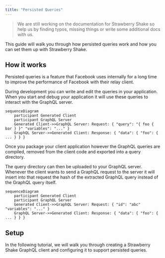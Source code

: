 ```yaml
---
title: "Persisted Queries"
---
```


> We are still working on the documentation for Strawberry Shake so help us by finding typos, missing things or write some additional docs with us.

This guide will walk you through how persisted queries work and how you can set them up with Strawberry Shake.

## How it works

Persisted queries is a feature that Facebook uses internally for a long time to improve the performance of Facebook with their relay client.

During development you can write and edit the queries in your application. When you start and debug your application it will use these queries to interact with the GraphQL server.

```mermaid
sequenceDiagram
    participant Generated Client
    participant GraphQL Server
    Generated Client->>GraphQL Server: Request: { "query": "{ foo { bar } }" "variables": "..." }
    GraphQL Server->>Generated Client: Response: { "data": { "foo": { ... } } }
```

Once you package your client application however the GraphQL queries are compiled, removed from the client code and exported into a query directory.

The query directory can then be uploaded to your GraphQL server. Whenever the client wants to send a GraphQL request to the server it will insert into that request the hash of the extracted GraphQL query instead of the GraphQL query itself.

```mermaid
sequenceDiagram
    participant Generated Client
    participant GraphQL Server
    Generated Client->>GraphQL Server: Request: { "id": "abc" "variables": "..." }
    GraphQL Server->>Generated Client: Response: { "data": { "foo": { ... } } }
```

## Setup

In the following tutorial, we will walk you through creating a Strawberry Shake GraphQL client and configuring it to support persisted queries.
